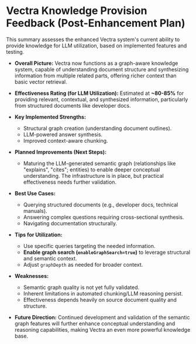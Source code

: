 # Vectra Knowledge Provision Feedback (Post-Enhancement Plan)

This summary assesses the enhanced Vectra system's current ability to provide knowledge for LLM utilization, based on implemented features and testing.

*   **Overall Picture:** Vectra now functions as a graph-aware knowledge system, capable of understanding document structure and synthesizing information from multiple related parts, offering richer context than basic vector retrieval.

*   **Effectiveness Rating (for LLM Utilization):** Estimated at **~80-85%** for providing relevant, contextual, and synthesized information, particularly from structured documents like developer docs.

*   **Key Implemented Strengths:**
    *   Structural graph creation (understanding document outlines).
    *   LLM-powered answer synthesis.
    *   Improved context-aware chunking.

*   **Planned Improvements (Next Steps):**
    *   Maturing the LLM-generated semantic graph (relationships like "explains", "cites"; entities) to enable deeper conceptual understanding. The infrastructure is in place, but practical effectiveness needs further validation.

*   **Best Use Cases:**
    *   Querying structured documents (e.g., developer docs, technical manuals).
    *   Answering complex questions requiring cross-sectional synthesis.
    *   Navigating documentation structurally.

*   **Tips for Utilization:**
    *   Use specific queries targeting the needed information.
    *   **Enable graph search (`enableGraphSearch=true`)** to leverage structural and semantic context.
    *   Adjust `graphDepth` as needed for broader context.

*   **Weaknesses:**
    *   Semantic graph quality is not yet fully validated.
    *   Inherent limitations in automated chunking/LLM reasoning persist.
    *   Effectiveness depends heavily on source document quality and structure.

*   **Future Direction:** Continued development and validation of the semantic graph features will further enhance conceptual understanding and reasoning capabilities, making Vectra an even more powerful knowledge base.
